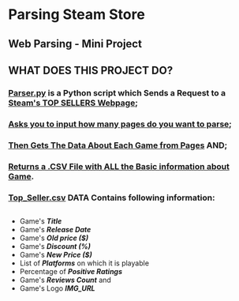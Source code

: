 # Parsing Steam Store 

## Web Parsing - Mini Project

## WHAT DOES THIS PROJECT DO?
### [Parser.py](https://github.com/T0rnik3/Steam_Store_Parsing/blob/master/Parser.py) is a Python script which Sends a Request to a [Steam's TOP SELLERS Webpage](https://store.steampowered.com/search/?category1=998&filter=topsellers&page=1); 
### [Asks you to input how many pages do you want to parse](https://github.com/T0rnik3/Steam_Store_Parsing/blob/8c71e35bac02f0c22164b933632e276f2dcdc640/Parser.py#L14);
### [Then Gets The Data About Each Game from Pages](https://github.com/T0rnik3/Steam_Store_Parsing/blob/8c71e35bac02f0c22164b933632e276f2dcdc640/Parser.py#L32-L65) AND;
### [Returns a .CSV File with ALL the Basic information about Game](https://github.com/T0rnik3/Steam_Store_Parsing/blob/8c71e35bac02f0c22164b933632e276f2dcdc640/Parser.py#L67-L80).

### [Top_Seller.csv](https://github.com/T0rnik3/Steam_Store_Parsing/blob/8c71e35bac02f0c22164b933632e276f2dcdc640/Top_Sellers.csv) DATA Contains following information:

##
- Game's ***Title*** 
- Game's ***Release Date***
- Game's ***Old price ($)***
- Game's ***Discount (%)***
- Game's ***New Price ($)***
- List of ***Platforms*** on which it is playable
- Percentage of ***Positive Ratings***
- Game's ***Reviews Count*** and
- Game's Logo ***IMG_URL***
